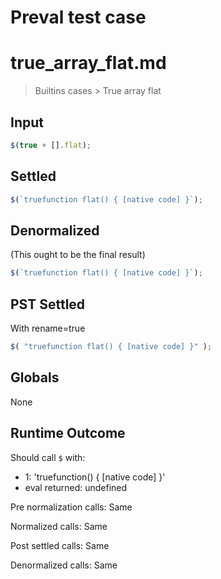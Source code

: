 # Preval test case

# true_array_flat.md

> Builtins cases > True array flat
>
>

## Input

`````js filename=intro
$(true + [].flat);
`````


## Settled


`````js filename=intro
$(`truefunction flat() { [native code] }`);
`````


## Denormalized
(This ought to be the final result)

`````js filename=intro
$(`truefunction flat() { [native code] }`);
`````


## PST Settled
With rename=true

`````js filename=intro
$( "truefunction flat() { [native code] }" );
`````


## Globals


None


## Runtime Outcome


Should call `$` with:
 - 1: 'truefunction() { [native code] }'
 - eval returned: undefined

Pre normalization calls: Same

Normalized calls: Same

Post settled calls: Same

Denormalized calls: Same
